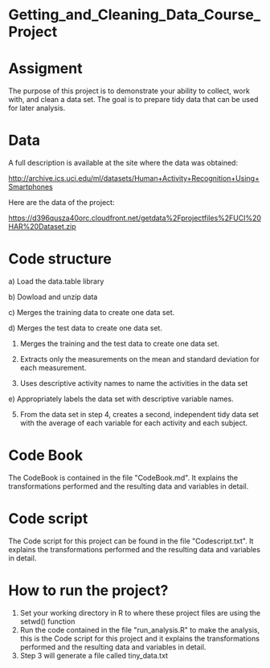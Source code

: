 # Getting_and_Cleaning_Data_Course_Project

# Assigment

The purpose of this project is to demonstrate your ability to collect, work with, and clean a data set. The goal is to prepare tidy data that can be used for later analysis.

# Data

A full description is available at the site where the data was obtained:

http://archive.ics.uci.edu/ml/datasets/Human+Activity+Recognition+Using+Smartphones

Here are the data of the project:

https://d396qusza40orc.cloudfront.net/getdata%2Fprojectfiles%2FUCI%20HAR%20Dataset.zip

# Code structure

a) Load the data.table library

b) Dowload and unzip data

c) Merges the training data to create one data set.

d) Merges the test data to create one data set.

1. Merges the training and the test data to create one data set.

2. Extracts only the measurements on the mean and standard deviation for each measurement.

3. Uses descriptive activity names to name the activities in the data set

e) Appropriately labels the data set with descriptive variable names.

5. From the data set in step 4, creates a second, independent tidy data set with the average of each variable for each activity and each subject.

# Code Book
The CodeBook is contained in the file "CodeBook.md". It explains the transformations performed and the resulting data and variables in detail.

# Code script

The Code script for this project can be found in the file "Codescript.txt". It explains the transformations performed and the resulting data and variables in detail.

# How to run the project?

1. Set your working directory in R to where these project files are using the setwd() function
2. Run the code contained in the file "run_analysis.R" to make the analysis, this is the Code script for this project and it explains the transformations performed and the resulting data and variables in detail.
3. Step 3 will generate a file called tiny_data.txt 
